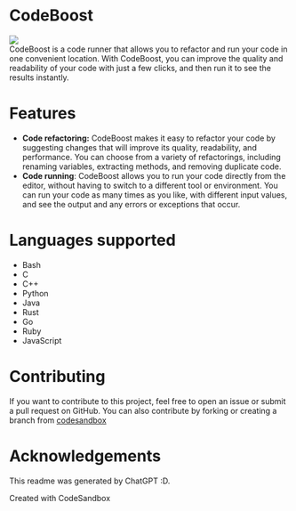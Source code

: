 # CodeBoost
<img src="https://raw.githubusercontent.com/abhirampai/CodeBoost/main/public/favicon.ico"><br>
CodeBoost is a code runner that allows you to refactor and run your code in one convenient location. With CodeBoost, you can improve the quality and readability of your code with just a few clicks, and then run it to see the results instantly.

# Features
- <b>Code refactoring:</b> CodeBoost makes it easy to refactor your code by suggesting changes that will improve its quality, readability, and performance. You can choose from a variety of refactorings, including renaming variables, extracting methods, and removing duplicate code.
- <b>Code running</b>: CodeBoost allows you to run your code directly from the editor, without having to switch to a different tool or environment. You can run your code as many times as you like, with different input values, and see the output and any errors or exceptions that occur.

# Languages supported
- Bash
- C
- C++
- Python
- Java
- Rust
- Go
- Ruby
- JavaScript

# Contributing
If you want to contribute to this project, feel free to open an issue or submit a pull request on GitHub.
You can also contribute by forking or creating a branch from [codesandbox](https://codesandbox.io/s/github/abhirampai/CodeBoost)

# Acknowledgements
This readme was generated by ChatGPT :D.

Created with CodeSandbox
